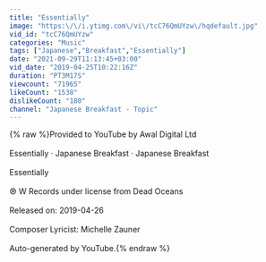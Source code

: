 ```yaml
---
title: "Essentially"
image: "https:\/\/i.ytimg.com\/vi\/tcC76QmUYzw\/hqdefault.jpg"
vid_id: "tcC76QmUYzw"
categories: "Music"
tags: ["Japanese","Breakfast","Essentially"]
date: "2021-09-29T11:13:45+03:00"
vid_date: "2019-04-25T10:22:16Z"
duration: "PT3M17S"
viewcount: "71965"
likeCount: "1538"
dislikeCount: "180"
channel: "Japanese Breakfast - Topic"
---
```

{% raw %}Provided to YouTube by Awal Digital Ltd<br /><br />Essentially · Japanese Breakfast · Japanese Breakfast<br /><br />Essentially<br /><br />℗ W Records under license from Dead Oceans<br /><br />Released on: 2019-04-26<br /><br />Composer  Lyricist: Michelle Zauner<br /><br />Auto-generated by YouTube.{% endraw %}
